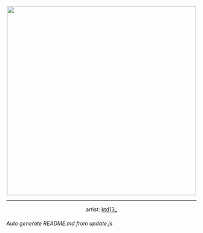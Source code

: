 
<p align="center">
  <img width="500" src="https://nekos.best/api/v2/neko/0273.png">
  <hr/>
  <center>
    artist: <a href="https://twitter.com/iktd13_/status/1408773292987539456">ktd13_</a>
  </center>
</p>


###### Auto generate README.md from update.js

